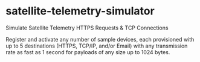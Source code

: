 # satellite-telemetry-simulator
Simulate Satellite Telemetry HTTPS Requests &amp; TCP Connections

Register and activate any number of sample devices, each provisioned with up to 5 destinations (HTTPS, TCP/IP, and/or Email) with any transmission rate as fast as 1 second for payloads of any size up to 1024 bytes.
